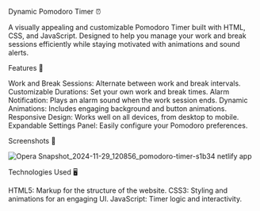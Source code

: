 Dynamic Pomodoro Timer ⏰

A visually appealing and customizable Pomodoro Timer built with HTML, CSS, and JavaScript. Designed to help you manage your work and break sessions efficiently while staying motivated with animations and sound alerts.

Features 🌟

Work and Break Sessions: Alternate between work and break intervals.
Customizable Durations: Set your own work and break times.
Alarm Notification: Plays an alarm sound when the work session ends.
Dynamic Animations: Includes engaging background and button animations.
Responsive Design: Works well on all devices, from desktop to mobile.
Expandable Settings Panel: Easily configure your Pomodoro preferences.

Screenshots 📸

![Opera Snapshot_2024-11-29_120856_pomodoro-timer-s1b34 netlify app](https://github.com/user-attachments/assets/bbd5f566-3dd5-43c3-bfc9-638aaf942dd8)

Technologies Used 🖥️

HTML5: Markup for the structure of the website.
CSS3: Styling and animations for an engaging UI.
JavaScript: Timer logic and interactivity.
